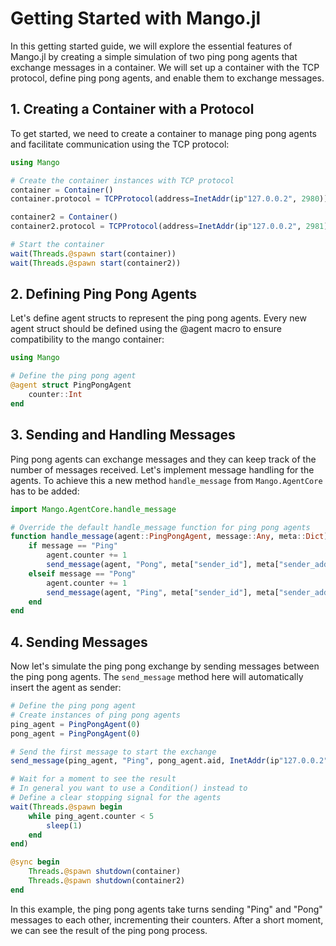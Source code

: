 # Getting Started with Mango.jl

In this getting started guide, we will explore the essential features of Mango.jl by creating a simple simulation of two ping pong agents that exchange messages in a container. We will set up a container with the TCP protocol, define ping pong agents, and enable them to exchange messages.

## 1. Creating a Container with a Protocol

To get started, we need to create a container to manage ping pong agents and facilitate communication using the TCP protocol:

```julia
using Mango

# Create the container instances with TCP protocol
container = Container()
container.protocol = TCPProtocol(address=InetAddr(ip"127.0.0.2", 2980))

container2 = Container()
container2.protocol = TCPProtocol(address=InetAddr(ip"127.0.0.2", 2981))

# Start the container
wait(Threads.@spawn start(container))
wait(Threads.@spawn start(container2))
```

## 2. Defining Ping Pong Agents

Let's define agent structs to represent the ping pong agents. Every new agent struct should be defined using the @agent macro to ensure compatibility to the mango container:

```julia
using Mango

# Define the ping pong agent
@agent struct PingPongAgent
    counter::Int
end
```

## 3. Sending and Handling Messages

Ping pong agents can exchange messages and they can keep track of the number of messages received. Let's implement message handling for the agents. To achieve this a new method `handle_message` from `Mango.AgentCore` has to be added:

```julia
import Mango.AgentCore.handle_message

# Override the default handle_message function for ping pong agents
function handle_message(agent::PingPongAgent, message::Any, meta::Dict)
    if message == "Ping"
        agent.counter += 1
        send_message(agent, "Pong", meta["sender_id"], meta["sender_addr"])
    elseif message == "Pong"
        agent.counter += 1
        send_message(agent, "Ping", meta["sender_id"], meta["sender_addr"])
    end
end
```

## 4. Sending Messages

Now let's simulate the ping pong exchange by sending messages between the ping pong agents. The `send_message` method here will automatically insert the agent as sender:

```julia
# Define the ping pong agent
# Create instances of ping pong agents
ping_agent = PingPongAgent(0)
pong_agent = PingPongAgent(0)

# Send the first message to start the exchange
send_message(ping_agent, "Ping", pong_agent.aid, InetAddr(ip"127.0.0.2", 2980))

# Wait for a moment to see the result
# In general you want to use a Condition() instead to
# Define a clear stopping signal for the agents
wait(Threads.@spawn begin
    while ping_agent.counter < 5 
        sleep(1)
    end
end)

@sync begin
    Threads.@spawn shutdown(container)
    Threads.@spawn shutdown(container2)
end
```

In this example, the ping pong agents take turns sending "Ping" and "Pong" messages to each other, incrementing their counters. After a short moment, we can see the result of the ping pong process.